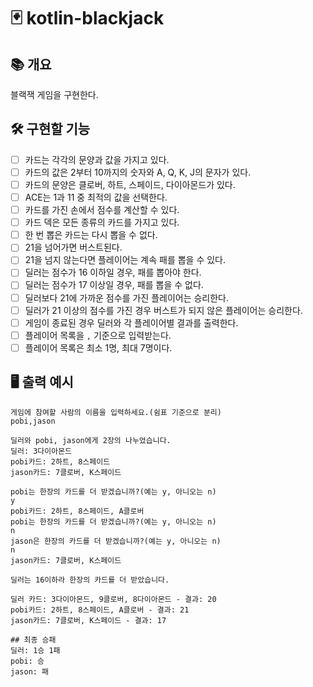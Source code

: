 # 🃏 kotlin-blackjack

## 📚️ 개요

블랙잭 게임을 구현한다.

## 🛠️ 구현할 기능

- [ ] 카드는 각각의 문양과 값을 가지고 있다.
- [ ] 카드의 값은 2부터 10까지의 숫자와 A, Q, K, J의 문자가 있다.
- [ ] 카드의 문양은 클로버, 하트, 스페이드, 다이아몬드가 있다.
- [ ] ACE는 1과 11 중 최적의 값을 선택한다.
- [ ] 카드를 가진 손에서 점수를 계산할 수 있다.
- [ ] 카드 덱은 모든 종류의 카드를 가지고 있다.
- [ ] 한 번 뽑은 카드는 다시 뽑을 수 없다.
- [ ] 21을 넘어가면 버스트된다.
- [ ] 21을 넘지 않는다면 플레이어는 계속 패를 뽑을 수 있다.
- [ ] 딜러는 점수가 16 이하일 경우, 패를 뽑아야 한다.
- [ ] 딜러는 점수가 17 이상일 경우, 패를 뽑을 수 없다.
- [ ] 딜러보다 21에 가까운 점수를 가진 플레이어는 승리한다.
- [ ] 딜러가 21 이상의 점수를 가진 경우 버스트가 되지 않은 플레이어는 승리한다.
- [ ] 게임이 종료된 경우 딜러와 각 플레이어별 결과를 출력한다.
- [ ] 플레이어 목록을 `,` 기준으로 입력받는다.
- [ ] 플레이어 목록은 최소 1명, 최대 7명이다.

## 🖥️ 출력 예시

```
게임에 참여할 사람의 이름을 입력하세요.(쉼표 기준으로 분리)
pobi,jason

딜러와 pobi, jason에게 2장의 나누었습니다.
딜러: 3다이아몬드
pobi카드: 2하트, 8스페이드
jason카드: 7클로버, K스페이드

pobi는 한장의 카드를 더 받겠습니까?(예는 y, 아니오는 n)
y
pobi카드: 2하트, 8스페이드, A클로버
pobi는 한장의 카드를 더 받겠습니까?(예는 y, 아니오는 n)
n
jason은 한장의 카드를 더 받겠습니까?(예는 y, 아니오는 n)
n
jason카드: 7클로버, K스페이드

딜러는 16이하라 한장의 카드를 더 받았습니다.

딜러 카드: 3다이아몬드, 9클로버, 8다이아몬드 - 결과: 20
pobi카드: 2하트, 8스페이드, A클로버 - 결과: 21
jason카드: 7클로버, K스페이드 - 결과: 17

## 최종 승패
딜러: 1승 1패
pobi: 승 
jason: 패
```